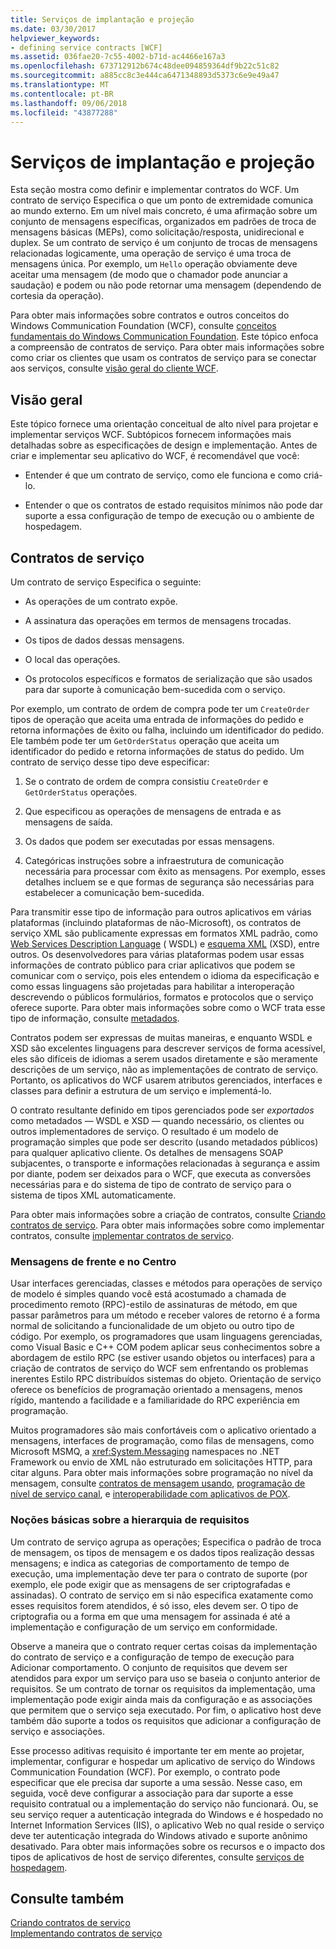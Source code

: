 ```yaml
---
title: Serviços de implantação e projeção
ms.date: 03/30/2017
helpviewer_keywords:
- defining service contracts [WCF]
ms.assetid: 036fae20-7c55-4002-b71d-ac4466e167a3
ms.openlocfilehash: 673712912b674c48dee094859364df9b22c51c82
ms.sourcegitcommit: a885cc8c3e444ca6471348893d5373c6e9e49a47
ms.translationtype: MT
ms.contentlocale: pt-BR
ms.lasthandoff: 09/06/2018
ms.locfileid: "43877288"
---
```

# <a name="designing-and-implementing-services"></a>Serviços de implantação e projeção
Esta seção mostra como definir e implementar contratos do WCF. Um contrato de serviço Especifica o que um ponto de extremidade comunica ao mundo externo. Em um nível mais concreto, é uma afirmação sobre um conjunto de mensagens específicas, organizados em padrões de troca de mensagens básicas (MEPs), como solicitação/resposta, unidirecional e duplex. Se um contrato de serviço é um conjunto de trocas de mensagens relacionadas logicamente, uma operação de serviço é uma troca de mensagens única. Por exemplo, um `Hello` operação obviamente deve aceitar uma mensagem (de modo que o chamador pode anunciar a saudação) e podem ou não pode retornar uma mensagem (dependendo de cortesia da operação).  
  
 Para obter mais informações sobre contratos e outros conceitos do Windows Communication Foundation (WCF), consulte [conceitos fundamentais do Windows Communication Foundation](../../../docs/framework/wcf/fundamental-concepts.md). Este tópico enfoca a compreensão de contratos de serviço. Para obter mais informações sobre como criar os clientes que usam os contratos de serviço para se conectar aos serviços, consulte [visão geral do cliente WCF](../../../docs/framework/wcf/wcf-client-overview.md).  
  
## <a name="overview"></a>Visão geral  
 Este tópico fornece uma orientação conceitual de alto nível para projetar e implementar serviços WCF. Subtópicos fornecem informações mais detalhadas sobre as especificações de design e implementação. Antes de criar e implementar seu aplicativo do WCF, é recomendável que você:  
  
-   Entender é que um contrato de serviço, como ele funciona e como criá-lo.  
  
-   Entender o que os contratos de estado requisitos mínimos não pode dar suporte a essa configuração de tempo de execução ou o ambiente de hospedagem.  
  
## <a name="service-contracts"></a>Contratos de serviço  
 Um contrato de serviço Especifica o seguinte:  
  
-   As operações de um contrato expõe.  
  
-   A assinatura das operações em termos de mensagens trocadas.  
  
-   Os tipos de dados dessas mensagens.  
  
-   O local das operações.  
  
-   Os protocolos específicos e formatos de serialização que são usados para dar suporte à comunicação bem-sucedida com o serviço.  
  
 Por exemplo, um contrato de ordem de compra pode ter um `CreateOrder` tipos de operação que aceita uma entrada de informações do pedido e retorna informações de êxito ou falha, incluindo um identificador do pedido. Ele também pode ter um `GetOrderStatus` operação que aceita um identificador do pedido e retorna informações de status do pedido. Um contrato de serviço desse tipo deve especificar:  
  
1.  Se o contrato de ordem de compra consistiu `CreateOrder` e `GetOrderStatus` operações.  
  
2.  Que especificou as operações de mensagens de entrada e as mensagens de saída.  
  
3.  Os dados que podem ser executadas por essas mensagens.  
  
4.  Categóricas instruções sobre a infraestrutura de comunicação necessária para processar com êxito as mensagens. Por exemplo, esses detalhes incluem se e que formas de segurança são necessárias para estabelecer a comunicação bem-sucedida.  
  
 Para transmitir esse tipo de informação para outros aplicativos em várias plataformas (incluindo plataformas de não-Microsoft), os contratos de serviço XML são publicamente expressas em formatos XML padrão, como [Web Services Description Language](https://go.microsoft.com/fwlink/?LinkId=94952) ( WSDL) e [esquema XML](https://go.microsoft.com/fwlink/?LinkId=94953) (XSD), entre outros. Os desenvolvedores para várias plataformas podem usar essas informações de contrato público para criar aplicativos que podem se comunicar com o serviço, pois eles entendem o idioma da especificação e como essas linguagens são projetadas para habilitar a interoperação descrevendo o públicos formulários, formatos e protocolos que o serviço oferece suporte. Para obter mais informações sobre como o WCF trata esse tipo de informação, consulte [metadados](../../../docs/framework/wcf/feature-details/metadata.md).  
  
 Contratos podem ser expressas de muitas maneiras, e enquanto WSDL e XSD são excelentes linguagens para descrever serviços de forma acessível, eles são difíceis de idiomas a serem usados diretamente e são meramente descrições de um serviço, não as implementações de contrato de serviço. Portanto, os aplicativos do WCF usarem atributos gerenciados, interfaces e classes para definir a estrutura de um serviço e implementá-lo.  
  
 O contrato resultante definido em tipos gerenciados pode ser *exportados* como metadados — WSDL e XSD — quando necessário, os clientes ou outros implementadores de serviço. O resultado é um modelo de programação simples que pode ser descrito (usando metadados públicos) para qualquer aplicativo cliente. Os detalhes de mensagens SOAP subjacentes, o transporte e informações relacionadas à segurança e assim por diante, podem ser deixados para o WCF, que executa as conversões necessárias para e do sistema de tipo de contrato de serviço para o sistema de tipos XML automaticamente.  
  
 Para obter mais informações sobre a criação de contratos, consulte [Criando contratos de serviço](../../../docs/framework/wcf/designing-service-contracts.md). Para obter mais informações sobre como implementar contratos, consulte [implementar contratos de serviço](../../../docs/framework/wcf/implementing-service-contracts.md).  
  
### <a name="messages-up-front-and-center"></a>Mensagens de frente e no Centro  
 Usar interfaces gerenciadas, classes e métodos para operações de serviço de modelo é simples quando você está acostumado a chamada de procedimento remoto (RPC)-estilo de assinaturas de método, em que passar parâmetros para um método e receber valores de retorno é a forma normal de solicitando a funcionalidade de um objeto ou outro tipo de código. Por exemplo, os programadores que usam linguagens gerenciadas, como Visual Basic e C++ COM podem aplicar seus conhecimentos sobre a abordagem de estilo RPC (se estiver usando objetos ou interfaces) para a criação de contratos de serviço do WCF sem enfrentando os problemas inerentes Estilo RPC distribuídos sistemas do objeto. Orientação de serviço oferece os benefícios de programação orientado a mensagens, menos rígido, mantendo a facilidade e a familiaridade do RPC experiência em programação.  
  
 Muitos programadores são mais confortáveis com o aplicativo orientado a mensagens, interfaces de programação, como filas de mensagens, como Microsoft MSMQ, a <xref:System.Messaging> namespaces no .NET Framework ou envio de XML não estruturado em solicitações HTTP, para citar alguns. Para obter mais informações sobre programação no nível da mensagem, consulte [contratos de mensagem usando](../../../docs/framework/wcf/feature-details/using-message-contracts.md), [programação de nível de serviço canal](../../../docs/framework/wcf/extending/service-channel-level-programming.md), e [interoperabilidade com aplicativos de POX](../../../docs/framework/wcf/feature-details/interoperability-with-pox-applications.md).  
  
### <a name="understanding-the-hierarchy-of-requirements"></a>Noções básicas sobre a hierarquia de requisitos  
 Um contrato de serviço agrupa as operações; Especifica o padrão de troca de mensagem, os tipos de mensagem e os dados tipos realização dessas mensagens; e indica as categorias de comportamento de tempo de execução, uma implementação deve ter para o contrato de suporte (por exemplo, ele pode exigir que as mensagens de ser criptografadas e assinadas). O contrato de serviço em si não especifica exatamente como esses requisitos forem atendidos, é só isso, eles devem ser. O tipo de criptografia ou a forma em que uma mensagem for assinada é até a implementação e configuração de um serviço em conformidade.  
  
 Observe a maneira que o contrato requer certas coisas da implementação do contrato de serviço e a configuração de tempo de execução para Adicionar comportamento. O conjunto de requisitos que devem ser atendidos para expor um serviço para uso se baseia o conjunto anterior de requisitos. Se um contrato de tornar os requisitos da implementação, uma implementação pode exigir ainda mais da configuração e as associações que permitem que o serviço seja executado. Por fim, o aplicativo host deve também dão suporte a todos os requisitos que adicionar a configuração de serviço e associações.  
  
 Esse processo aditivas requisito é importante ter em mente ao projetar, implementar, configurar e hospedar um aplicativo de serviço do Windows Communication Foundation (WCF). Por exemplo, o contrato pode especificar que ele precisa dar suporte a uma sessão. Nesse caso, em seguida, você deve configurar a associação para dar suporte a esse requisito contratual ou a implementação do serviço não funcionará. Ou, se seu serviço requer a autenticação integrada do Windows e é hospedado no Internet Information Services (IIS), o aplicativo Web no qual reside o serviço deve ter autenticação integrada do Windows ativado e suporte anônimo desativado. Para obter mais informações sobre os recursos e o impacto dos tipos de aplicativos de host de serviço diferentes, consulte [serviços de hospedagem](../../../docs/framework/wcf/hosting-services.md).  
  
## <a name="see-also"></a>Consulte também  
 [Criando contratos de serviço](../../../docs/framework/wcf/designing-service-contracts.md)  
 [Implementando contratos de serviço](../../../docs/framework/wcf/implementing-service-contracts.md)
